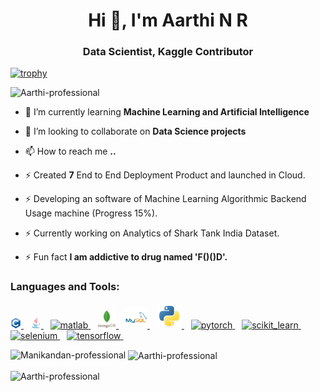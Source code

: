 <h1 align="center">Hi 👋, I'm Aarthi N R</h1>

<h3 align="center">Data Scientist, Kaggle Contributor</h3>


[![trophy](https://github-profile-trophy.vercel.app/?username=Aarthi-professional)](https://github.com/Aarthi-professional/)


<p align="left"> <img src="https://komarev.com/ghpvc/?username=Aarthi-professional&label=Profile%20views&color=0e75b6&style=flat" alt="Aarthi-professional" /> </p>



- 🌱 I’m currently learning **Machine Learning and Artificial Intelligence**

- 👯 I’m looking to collaborate on **Data Science projects**

- 📫 How to reach me **..**

- ⚡ Created **7** End to End Deployment Product and launched in Cloud.

- ⚡ Developing an software of Machine Learning Algorithmic Backend Usage machine (Progress 15%).

- ⚡ Currently working on Analytics of Shark Tank India Dataset.

- ⚡ Fun fact **I am addictive to drug named 'F()()D'.**

<h3 align="left">Languages and Tools:</h3>
<p align="left"> 
  <a href="https://www.cprogramming.com/" target="_blank"> <img src="https://raw.githubusercontent.com/devicons/devicon/master/icons/c/c-original.svg" alt="c" width="17" height="17"/> </a>&ensp; 
  <a href="https://www.java.com" target="_blank"> <img src="https://raw.githubusercontent.com/devicons/devicon/master/icons/java/java-original.svg" alt="java" width="17" height="18"/> </a>&ensp;   
  <a href="https://www.mathworks.com/" target="_blank"> <img src="https://upload.wikimedia.org/wikipedia/commons/2/21/Matlab_Logo.png" alt="matlab" width="27" height="27"/> </a>&ensp;     
  <a href="https://www.mongodb.com/" target="_blank"> <img src="https://raw.githubusercontent.com/devicons/devicon/master/icons/mongodb/mongodb-original-wordmark.svg" alt="mongodb" width="30" height="30"/> </a>&ensp;   
  <a href="https://www.mysql.com/" target="_blank"> <img src="https://raw.githubusercontent.com/devicons/devicon/master/icons/mysql/mysql-original-wordmark.svg" alt="mysql" width="35" height="35"/> </a>&ensp;     
  <a href="https://www.python.org" target="_blank"> <img src="https://raw.githubusercontent.com/devicons/devicon/master/icons/python/python-original.svg" alt="python" width="40" height="40"/> </a>&ensp;    
  <a href="https://pytorch.org/" target="_blank"> <img src="https://www.vectorlogo.zone/logos/pytorch/pytorch-icon.svg" alt="pytorch" width="45" height="45"/> </a>&ensp;   
  <a href="https://scikit-learn.org/" target="_blank"> <img src="https://upload.wikimedia.org/wikipedia/commons/0/05/Scikit_learn_logo_small.svg" alt="scikit_learn" width="47" height="47"/> </a>&ensp;    
  <a href="https://www.selenium.dev" target="_blank"> <img src="https://raw.githubusercontent.com/detain/svg-logos/780f25886640cef088af994181646db2f6b1a3f8/svg/selenium-logo.svg" alt="selenium" width="49" height="49"/> </a>&ensp; 
  <a href="https://www.tensorflow.org" target="_blank"> <img src="https://www.vectorlogo.zone/logos/tensorflow/tensorflow-icon.svg" alt="tensorflow" width="50" height="50"/> </a>&ensp;   </p>

<p><img align="left" src="https://github-readme-stats.vercel.app/api/top-langs?username=Manikandan-professional&show_icons=true&locale=en&layout=compact" alt="Manikandan-professional" /></p>

<p>&nbsp;<img align="center" src="https://github-readme-stats.vercel.app/api?username=Aarthi-professional&show_icons=true&locale=en" alt="Aarthi-professional" /></p>

<p><img align="center" src="https://github-readme-streak-stats.herokuapp.com/?user=Aarthi-professional&" alt="Aarthi-professional" /></p>

<!--

**Aarthi-professional/Aarthi-professional** is a ✨ _special_ ✨ repository because its `README.md` (this file) appears on your GitHub profile.

Here are some ideas to get you started:

-->
